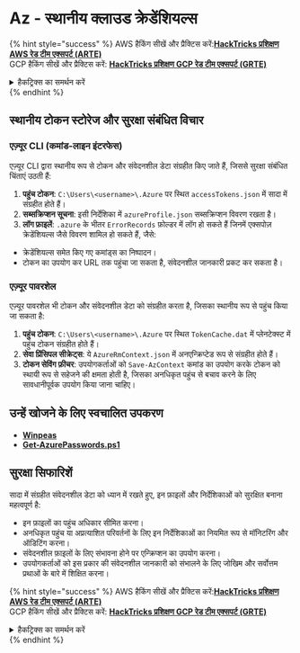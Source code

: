 # Az - स्थानीय क्लाउड क्रेडेंशियल्स

{% hint style="success" %}
AWS हैकिंग सीखें और प्रैक्टिस करें:<img src="/.gitbook/assets/image.png" alt="" data-size="line">[**HackTricks प्रशिक्षण AWS रेड टीम एक्सपर्ट (ARTE)**](https://training.hacktricks.xyz/courses/arte)<img src="/.gitbook/assets/image.png" alt="" data-size="line">\
GCP हैकिंग सीखें और प्रैक्टिस करें: <img src="/.gitbook/assets/image (2).png" alt="" data-size="line">[**HackTricks प्रशिक्षण GCP रेड टीम एक्सपर्ट (GRTE)**<img src="/.gitbook/assets/image (2).png" alt="" data-size="line">](https://training.hacktricks.xyz/courses/grte)

<details>

<summary>हैकट्रिक्स का समर्थन करें</summary>

* [**सदस्यता योजनाएं**](https://github.com/sponsors/carlospolop) की जाँच करें!
* **शामिल हों** 💬 [**डिस्कॉर्ड समूह**](https://discord.gg/hRep4RUj7f) या [**टेलीग्राम समूह**](https://t.me/peass) या हमें **ट्विटर** 🐦 [**@hacktricks\_live**](https://twitter.com/hacktricks\_live)** पर **फॉलो** करें।
* **हैकिंग ट्रिक्स साझा करें द्वारा पीआर जमा करके** [**HackTricks**](https://github.com/carlospolop/hacktricks) और [**HackTricks Cloud**](https://github.com/carlospolop/hacktricks-cloud) github रेपो में।

</details>
{% endhint %}

## स्थानीय टोकन स्टोरेज और सुरक्षा संबंधित विचार

### एज़्यूर CLI (कमांड-लाइन इंटरफेस)

एज़्यूर CLI द्वारा स्थानीय रूप से टोकन और संवेदनशील डेटा संग्रहीत किए जाते हैं, जिससे सुरक्षा संबंधित चिंताएं उठती हैं:

1. **पहुंच टोकन**: `C:\Users\<username>\.Azure` पर स्थित `accessTokens.json` में सादा में संग्रहीत होते हैं।
2. **सब्सक्रिप्शन सूचना**: इसी निर्देशिका में `azureProfile.json` सब्सक्रिप्शन विवरण रखता है।
3. **लॉग फ़ाइलें**: `.azure` के भीतर `ErrorRecords` फ़ोल्डर में लॉग हो सकते हैं जिनमें एक्सपोज़ क्रेडेंशियल्स जैसे विवरण शामिल हो सकते हैं, जैसे:
- क्रेडेंशियल्स समेत किए गए कमांड्स का निष्पादन।
- टोकन का उपयोग कर URL तक पहुंचा जा सकता है, संवेदनशील जानकारी प्रकट कर सकता है।

### एज़्यूर पावरशेल

एज़्यूर पावरशेल भी टोकन और संवेदनशील डेटा को संग्रहीत करता है, जिसका स्थानीय रूप से पहुंच किया जा सकता है:

1. **पहुंच टोकन**: `C:\Users\<username>\.Azure` पर स्थित `TokenCache.dat` में प्लेनटेक्स्ट में पहुंच टोकन संग्रहीत होते हैं।
2. **सेवा प्रिंसिपल सीक्रेट्स**: ये `AzureRmContext.json` में अनएन्क्रिप्टेड रूप से संग्रहीत होते हैं।
3. **टोकन सेविंग फ़ीचर**: उपयोगकर्ताओं को `Save-AzContext` कमांड का उपयोग करके टोकन को स्थायी रूप से सहेजने की क्षमता होती है, जिसका अनधिकृत पहुंच से बचाव करने के लिए सावधानीपूर्वक उपयोग किया जाना चाहिए।

## उन्हें खोजने के लिए स्वचालित उपकरण

* [**Winpeas**](https://github.com/carlospolop/PEASS-ng/tree/master/winPEAS/winPEASexe)
* [**Get-AzurePasswords.ps1**](https://github.com/NetSPI/MicroBurst/blob/master/AzureRM/Get-AzurePasswords.ps1)

## सुरक्षा सिफारिशें

सादा में संग्रहीत संवेदनशील डेटा को ध्यान में रखते हुए, इन फ़ाइलों और निर्देशिकाओं को सुरक्षित बनाना महत्वपूर्ण है:
- इन फ़ाइलों का पहुंच अधिकार सीमित करना।
- अनधिकृत पहुंच या अप्रत्याशित परिवर्तनों के लिए इन निर्देशिकाओं का नियमित रूप से मॉनिटरिंग और ऑडिटिंग करना।
- संवेदनशील फ़ाइलों के लिए संभावना होने पर एन्क्रिप्शन का उपयोग करना।
- उपयोगकर्ताओं को इस प्रकार की संवेदनशील जानकारी को संभालने के लिए जोखिम और सर्वोत्तम प्रथाओं के बारे में शिक्षित करना।

{% hint style="success" %}
AWS हैकिंग सीखें और प्रैक्टिस करें:<img src="/.gitbook/assets/image.png" alt="" data-size="line">[**HackTricks प्रशिक्षण AWS रेड टीम एक्सपर्ट (ARTE)**](https://training.hacktricks.xyz/courses/arte)<img src="/.gitbook/assets/image.png" alt="" data-size="line">\
GCP हैकिंग सीखें और प्रैक्टिस करें: <img src="/.gitbook/assets/image (2).png" alt="" data-size="line">[**HackTricks प्रशिक्षण GCP रेड टीम एक्सपर्ट (GRTE)**<img src="/.gitbook/assets/image (2).png" alt="" data-size="line">](https://training.hacktricks.xyz/courses/grte)

<details>

<summary>हैकट्रिक्स का समर्थन करें</summary>

* [**सदस्यता योजनाएं**](https://github.com/sponsors/carlospolop) की जाँच करें!
* **शामिल हों** 💬 [**डिस्कॉर्ड समूह**](https://discord.gg/hRep4RUj7f) या [**टेलीग्राम समूह**](https://t.me/peass) या हमें **ट्विटर** 🐦 [**@hacktricks\_live**](https://twitter.com/hacktricks\_live)** पर **फॉलो** करें।
* **हैकिंग ट्रिक्स साझा करें द्वारा पीआर जमा करके** [**HackTricks**](https://github.com/carlospolop/hacktricks) और [**HackTricks Cloud**](https://github.com/carlospolop/hacktricks-cloud) github रेपो में।

</details>
{% endhint %}
